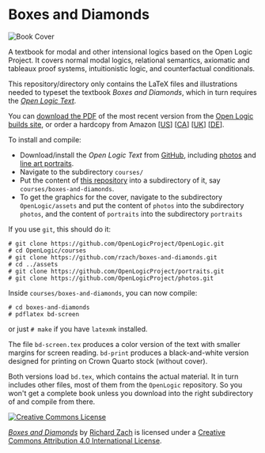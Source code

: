 # Boxes and Diamonds

![Book Cover](https://bd.openlogicproject.org/bd.png)

A textbook for modal and other intensional logics based on the Open
Logic Project. It covers normal modal logics, relational semantics, 
axiomatic and tableaux proof systems, intuitionistic logic, and 
counterfactual conditionals.

This repository/directory only contains the LaTeX files and
illustrations needed to typeset the textbook _Boxes and Diamonds_,
which in turn requires the _[Open Logic
Text](http://github.com/OpenLogicProject/OpenLogic/)_.

You can [download the
PDF](https://bd.openlogicproject.org/bd-screen.pdf)
of the most recent version from the [Open Logic builds
site](https://bd.openlogicproject.org/), or order a
hardcopy from Amazon [[US](https://www.amazon.com/dp/1077321384)]
[[CA](https://www.amazon.ca/dp/1077321384)]
[[UK](https://www.amazon.co.uk/dp/1077321384)]
[[DE](https://www.amazon.de/dp/1077321384)].

To install and compile:

- Download/install the _Open Logic Text_ from
  [GitHub](http://github.com/OpenLogicProject/OpenLogic/), including [photos](https://github.com/OpenLogicProject/photos) and [line art portraits](https://github.com/OpenLogicProject/portraits).
- Navigate to the subdirectory `courses/`
- Put the content of [this repository](https://github.com/rzach/boxes-and-diamonds) into a subdirectory of it, say
  `courses/boxes-and-diamonds`.
- To get the graphics for the cover, navigate to the subdirectory `OpenLogic/assets` and put the content of `photos` into the subdirectory `photos`, and the content of `portraits` into the subdirectory `portraits`

If you use `git`, this should do it:
```
# git clone https://github.com/OpenLogicProject/OpenLogic.git
# cd OpenLogic/courses
# git clone https://github.com/rzach/boxes-and-diamonds.git
# cd ../assets
# git clone https://github.com/OpenLogicProject/portraits.git
# git clone https://github.com/OpenLogicProject/photos.git
```
Inside `courses/boxes-and-diamonds`, you can now compile:
```
# cd boxes-and-diamonds
# pdflatex bd-screen
```
or just `# make` if you have `latexmk` installed.

The file `bd-screen.tex` produces a color version of the text
with smaller margins for screen reading. `bd-print` produces a
black-and-white version designed for printing on Crown Quarto stock
(without cover).

Both versions load `bd.tex`, which contains the actual
material. It in turn includes other files, most of them from the
`OpenLogic` repository. So you won't get a complete book unless you
download into the right subdirectory of and compile from there.

[![Creative Commons License](https://mirrors.creativecommons.org/presskit/buttons/88x31/png/by.png)](http://creativecommons.org/licenses/by/4.0/) 

_[Boxes and Diamonds](https://github.com/rzach/boxes-and-diamonds)_ by [Richard
Zach](http://richardzach.org/) is licensed under a [Creative
Commons Attribution 4.0 International
License](http://creativecommons.org/licenses/by/4.0/).
